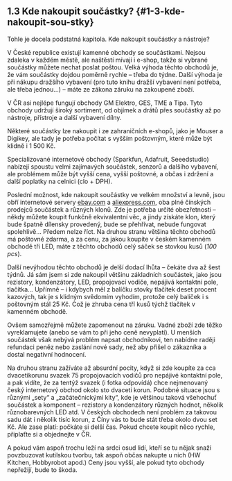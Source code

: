 ## 1.3 Kde nakoupit součástky? {#1-3-kde-nakoupit-sou-stky}

Tohle je docela podstatná kapitola. Kde nakoupit součástky a nástroje?

V České republice existují kamenné obchody se součástkami. Nejsou zdaleka v každém městě, ale naštěstí mívají i e-shop, takže si vybrané součástky můžete nechat poslat poštou. Velká výhoda těchto obchodů je, že vám součástky dojdou poměrně rychle – třeba do týdne. Další výhoda je při nákupu dražšího vybavení (pro tuto knihu dražší vybavení není potřeba, ale třeba jednou…) – máte ze zákona záruku na zakoupené zboží.

V ČR asi nejlépe fungují obchody GM Elektro, GES, TME a Tipa. Tyto obchody udržují široký sortiment, od objímek a drátů přes součástky až po nástroje, přístroje a další vybavení dílny.

Některé součástky lze nakoupit i ze zahraničních e-shopů, jako je Mouser a Digikey, ale tady je potřeba počítat s vyšším poštovným, které může být klidně i 1 500 Kč.

Specializované internetové obchody (Sparkfun, Adafruit, Seeedstudio) nabízejí spoustu velmi zajímavých součástek, senzorů a dalšího vybavení, ale problémem může být vyšší cena, vyšší poštovné, a občas i zdržení a další poplatky na celnici (clo + DPH).

Poslední možnost, kde nakoupit součástky ve velkém množství a levně, jsou obří internetové servery [ebay.com](http://ebay.com) a [aliexpress.com](http://aliexpress.com), oba plné čínských prodejců součástek a různých klonů. Zde je potřeba určité obezřetnosti – někdy můžete koupit funkčně ekvivalentní věc, a jindy získáte klon, který bude špatně dílensky provedený, bude se přehřívat, nebude fungovat spolehlivě… Předem nelze říct. Na druhou stranu většina těchto obchodů má poštovné zdarma, a za cenu, za jakou koupíte v českém kamenném obchodě tři LED, máte z těchto obchodů celý sáček se stovkou kusů (_100 pcs_).

Další nevýhodou těchto obchodů je delší dodací lhůta – čekáte dva až šest týdnů. Já sám jsem si zde nakoupil většinu základních součástek, jako jsou rezistory, kondenzátory, LED, propojovací vodiče, nepájivá kontaktní pole, tlačítka… Upřímně – i kdybych měl z balíčku stovky tlačítek deset procent kazových, tak je s klidným svědomím vyhodím, protože celý balíček i s poštovným stál 25 Kč. Což je zhruba cena tří kusů týchž tlačítek v kamenném obchodě.

Ovšem samozřejmě můžete zapomenout na záruku. Vadné zboží zde těžko vyreklamujete (anebo se vám to při jeho ceně nevyplatí). U menších součástek však nebývá problém napsat obchodníkovi, ten nabídne raději refundaci peněz nebo zaslání nové sady, než aby přišel o zákazníka a dostal negativní hodnocení.

Na druhou stranu zažíváte až absurdní pocity, když si zde koupíte za cca dvacetikorunu svazek 75 propojovacích vodičů pro nepájivé kontaktní pole, a pak vidíte, že za tentýž svazek (i fotka odpovídá) chce nejmenovaný český internetový obchod okolo sto dvaceti korun. Podobné situace jsou s různými „sety“ a „začátečnickými kity“, kde je většinou taková všehochuť součástek a komponent – rezistory a kondenzátory různých hodnot, několik různobarevných LED atd. V českých obchodech není problém za takovou sadu dát i několik tisíc korun, z Číny vás to bude stát třeba okolo dvou set Kč. Ale zase platí: počkáte si delší čas. Pokud chcete koupit něco rychle, připlaťte si a objednejte v ČR.

A pokud vám aspoň trochu leží na srdci osud lidí, kteří se tu nějak snaží povzbuzovat kutilskou tvorbu, tak aspoň občas nakupte u nich (HW Kitchen, Hobbyrobot apod.) Ceny jsou vyšší, ale pokud tyto obchody nepřežijí, bude to škoda.